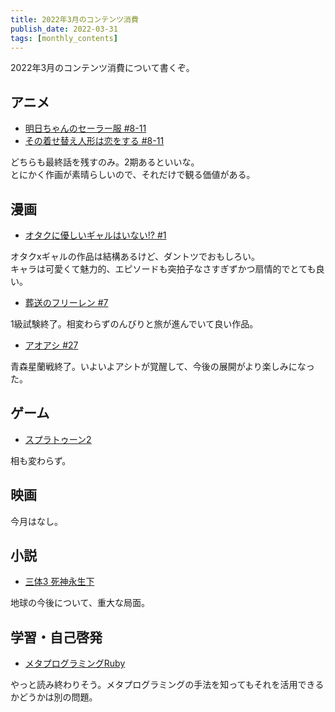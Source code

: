 ```yaml
---
title: 2022年3月のコンテンツ消費
publish_date: 2022-03-31
tags: [monthly_contents]
---
```


2022年3月のコンテンツ消費について書くぞ。

## アニメ

- [明日ちゃんのセーラー服 #8-11](https://annict.com/works/8179)
- [その着せ替え人形は恋をする #8-11](https://annict.com/works/8365)

どちらも最終話を残すのみ。2期あるといいな。  
とにかく作画が素晴らしいので、それだけで観る価値がある。


## 漫画

- [オタクに優しいギャルはいない!? #1](https://amzn.to/3KuqapM)

オタクxギャルの作品は結構あるけど、ダントツでおもしろい。  
キャラは可愛くて魅力的、エピソードも突拍子なさすぎずかつ扇情的でとても良い。

- [葬送のフリーレン #7](https://amzn.to/37y1k9M)

1級試験終了。相変わらずのんびりと旅が進んでいて良い作品。

- [アオアシ #27](https://amzn.to/3JlanrS)

青森星蘭戦終了。いよいよアシトが覚醒して、今後の展開がより楽しみになった。


## ゲーム

- [スプラトゥーン2](https://amzn.to/3febU6I)

相も変わらず。


## 映画

今月はなし。


## 小説

- [三体3 死神永生下](https://amzn.to/3usbn9e)

地球の今後について、重大な局面。


## 学習・自己啓発

- [メタプログラミングRuby](https://amzn.to/3IOjq5h)

やっと読み終わりそう。メタプログラミングの手法を知ってもそれを活用できるかどうかは別の問題。
